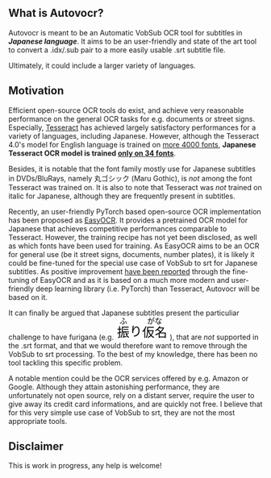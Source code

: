 ## What is Autovocr?

Autovocr is meant to be an Automatic VobSub OCR tool for subtitles in ***Japanese language***. It aims to be an user-friendly and state of the art tool to convert a .idx/.sub pair to a more easily usable .srt subtitle file.

Ultimately, it could include a larger variety of languages.

## Motivation

Efficient open-source OCR tools do exist, and achieve very reasonable performance on the general OCR tasks for e.g. documents or street signs. Especially, [Tesseract](https://github.com/tesseract-ocr/tesseract) has achieved largely satisfactory performances for a variety of languages, including Japanese. However, although the Tesseract 4.0's model for English language is trained on [more 4000 fonts](https://github.com/tesseract-ocr/langdata_lstm/blob/master/eng/okfonts.txt), **Japanese Tesseract OCR model is trained [only on 34 fonts](https://github.com/tesseract-ocr/langdata_lstm/blob/master/eng/okfonts.txt)**.

Besides, it is notable that the font family mostly use for Japanese subtitles in DVDs/BluRays, namely 丸ゴシック (Maru Gothic), is *not* among the font Tesseract was trained on. It is also to note that Tesseract was *not* trained on italic for Japanese, although they are frequently present in subtitles.

Recently, an user-friendly PyTorch based open-source OCR implementation has been proposed as [EasyOCR](https://github.com/JaidedAI/EasyOCR). It provides a pretrained OCR model for Japanese that achieves competitive performances comparable to Tesseract. However, the training recipe has not yet been disclosed, as well as which fonts have been used for training. As EasyOCR aims to be an OCR for general use (be it street signs, documents, number plates), it is likely it could be fine-tuned for the special use case of VobSub to srt for Japanese subtitles. As positive improvement [have been reported](https://github.com/JaidedAI/EasyOCR/issues/317) through the fine-tuning of EasyOCR and as it is based on a much more modern and user-friendly deep learning library (i.e. PyTorch) than Tesseract, Autovocr will be based on it.

It can finally be argued that Japanese subtitles present the particuliar challenge to have furigana (e.g. ![furigana](examples/furigana.png)), that are *not* supported in the .srt format, and that we would therefore want to remove through the VobSub to srt processing. To the best of my knowledge, there has been no tool tackling this specific problem.

A notable mention could be the OCR services offered by e.g. Amazon or Google. Although they attain astonishing performance, they are unfortunately not open source, rely on a distant server, require the user to give away its credit card informations, and are quickly not free. I believe that for this very simple use case of VobSub to srt, they are not the most appropriate tools.

## Disclaimer

This is work in progress, any help is welcome!

